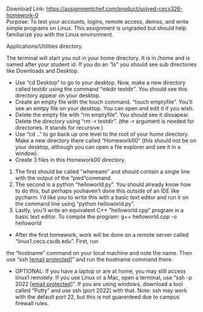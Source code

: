 Download Link: https://assignmentchef.com/product/solved-cecs326-homework-0
<br>
Purpose: To test your accounts, logins, remote access, demos, and write simple programs on Linux. This assignment is ungraded but should help familiarize you with the Linux environment.

Applications/Utilities directory.

The terminal will start you out in your home directory. It is in /home and is named after your student id. If you do an “ls” you should see sub directories like Downloads and Desktop.

<ul>

 <li>Use “cd Desktop” to go to your desktop. Now, make a new directory called testdir using the command “mkdir testdir”. You should see this directory appear on your desktop.</li>

 <li>Create an empty file with the touch command. “touch emptyfile”. You’ll see an emtpy file on your desktop. You can open and edit it if you wish.</li>

 <li>Delete the empty file with “rm emptyfile”. You should see it dissapear. Delete the directory using “rm -r testdir”. (the -r argument is needed for directories. It stands for recursive.)</li>

 <li>Use “cd ..” to go back up one level to the root of your home directory. Make a new directory there called “Homework00” (this should not be on your desktop, although you can open a file explorer and see it in a window).</li>

 <li>Create 3 files in this Homework00 directory.</li>

</ul>

<ol>

 <li>The first should be called “whereami” and should contain a single line with the output of the “pwd”command.</li>

 <li>The second is a python “helloworld.py”. You should already know how to do this, but perhaps youhaven’t done this outside of an IDE like pycharm. I’d like you to write this with a basic text editor and run it on the command line using “python helloworld.py”.</li>

 <li>Lastly, you’ll write an equivalent C++ “helloworld.cpp” program in a basic text editor. To compile the program: g++ helloworld.cpp -o helloworld</li>

</ol>

<ul>

 <li>After the first homework, work will be done on a remote server called “linux1.cecs.csulb.edu”. First, run</li>

</ul>

the “hostname” command on your local machine and note the name. Then use “ssh <a href="/cdn-cgi/l/email-protection" class="__cf_email__" data-cfemail="c4bdabb1b6b7b0b1a0a1aab0ada084a8adaab1bcf5eaa7a1a7b7eaa7b7b1a8a6eaa1a0b1">[email protected]</a>” and run the hostname command there.

<ul>

 <li>OPTIONAL: If you have a laptop or are at home, you may still access linux1 remotely. If you use Linux or a Mac, open a terminal, use “ssh -p 2022 <a href="/cdn-cgi/l/email-protection" class="__cf_email__" data-cfemail="225b4d575051565746474c564b46621311160c13111b0c10161a0c10">[email protected]</a>”. If you are using windows, download a tool called “Putty” and use ssh (port 2022) with that. Note: ssh may work with the default port 22, but this is not guarenteed due to campus firewall rules.</li>

</ul>


